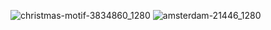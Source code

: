 


![christmas-motif-3834860_1280](https://github.com/user-attachments/assets/5641be7b-f88b-4b77-8d14-793d630acd71)
![amsterdam-21446_1280](https://github.com/user-attachments/assets/50384fee-cec0-475b-a733-2ec0407a1358)
